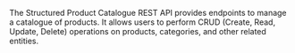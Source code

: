 The Structured Product Catalogue REST API provides endpoints to manage a catalogue of products. 
It allows users to perform CRUD (Create, Read, Update, Delete) operations on products, categories, and other related entities.
 
